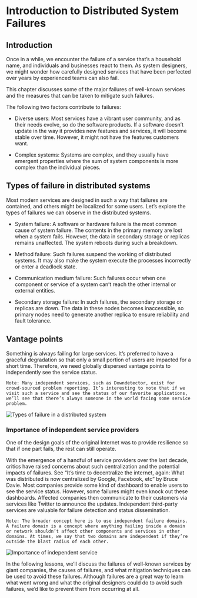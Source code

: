 # Introduction to Distributed System Failures
## Introduction
Once in a while, we encounter the failure of a service that’s a household name, and individuals and businesses react to them. As system designers, we might wonder how carefully designed services that have been perfected over years by experienced teams can also fail.

This chapter discusses some of the major failures of well-known services and the measures that can be taken to mitigate such failures.

The following two factors contribute to failures:

- Diverse users: Most services have a vibrant user community, and as their needs evolve, so do the software products. If a software doesn’t update in the way it provides new features and services, it will become stable over time. However, it might not have the features customers want.

- Complex systems: Systems are complex, and they usually have emergent properties where the sum of system components is more complex than the individual pieces.

## Types of failure in distributed systems
Most modern services are designed in such a way that failures are contained, and others might be localized for some users. Let’s explore the types of failures we can observe in the distributed systems.

- System failure: A software or hardware failure is the most common cause of system failure. The contents in the primary memory are lost when a system fails. However, the data in secondary storage or replicas remains unaffected. The system reboots during such a breakdown.

- Method failure: Such failures suspend the working of distributed systems. It may also make the system execute the processes incorrectly or enter a deadlock state.

- Communication medium failure: Such failures occur when one component or service of a system can’t reach the other internal or external entities.

- Secondary storage failure: In such failures, the secondary storage or replicas are down. The data in these nodes becomes inaccessible, so primary nodes need to generate another replica to ensure reliability and fault tolerance.

## Vantage points
Something is always failing for large services. It’s preferred to have a graceful degradation so that only a small portion of users are impacted for a short time. Therefore, we need globally dispersed vantage points to independently see the service status.
```
Note: Many independent services, such as Downdetector, exist for crowd-sourced problem reporting. It’s interesting to note that if we visit such a service and see the status of our favorite applications, we’ll see that there’s always someone in the world facing some service problem.
```

![Types of failure in a distributed system](./types.jpg)

### Importance of independent service providers
One of the design goals of the original Internet was to provide resilience so that if one part fails, the rest can still operate.

With the emergence of a handful of service providers over the last decade, critics have raised concerns about such centralization and the potential impacts of failures. See “It’s time to decentralize the internet, again: What was distributed is now centralized by Google, Facebook, etc” by Bruce Davie. Most companies provide some kind of dashboard to enable users to see the service status. However, some failures might even knock out these dashboards. Affected companies then communicate to their customers via services like Twitter to announce the updates. Independent third-party services are valuable for failure detection and status dissemination.
```
Note: The broader concept here is to use independent failure domains. A failure domain is a concept where anything failing inside a domain or network shouldn’t affect other components and services in other domains. At times, we say that two domains are independent if they’re outside the blast radius of each other.
```

![Importance of independent service](./independence.jpg)

In the following lessons, we’ll discuss the failures of well-known services by giant companies, the causes of failures, and what mitigation techniques can be used to avoid these failures. Although failures are a great way to learn what went wrong and what the original designers could do to avoid such failures, we’d like to prevent them from occurring at all.
